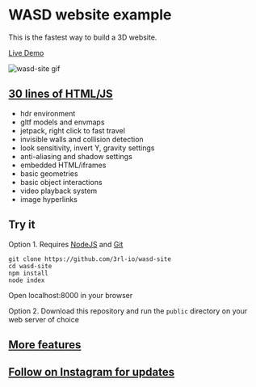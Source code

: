 # WASD website example

This is the fastest way to build a 3D website.

[Live Demo](https://3axis.io/wasd-site.html)

![wasd-site gif](https://user-images.githubusercontent.com/41310107/225700844-f7115e34-1df7-4876-9cbb-a32c89fd5558.gif)

## [30 lines of HTML/JS](https://github.com/3rl-io/wasd-site/blob/master/public/index.html)

- hdr environment
- gltf models and envmaps
- jetpack, right click to fast travel
- invisible walls and collision detection
- look sensitivity, invert Y, gravity settings
- anti-aliasing and shadow settings
- embedded HTML/iframes
- basic geometries
- basic object interactions
- video playback system
- image hyperlinks

## Try it

Option 1. Requires [NodeJS](https://nodejs.org/en/) and [Git](https://git-scm.com/)

```
git clone https://github.com/3rl-io/wasd-site
cd wasd-site
npm install
node index
```
Open localhost:8000 in your browser

Option 2. Download this repository and run the `public` directory on your web server of choice
## [More features](https://github.com/3rl-io/wasd-site/blob/master/docs/index.md)

## [Follow on Instagram for updates](https://www.instagram.com/my.3rl/)<br><br><br>
